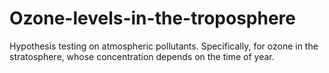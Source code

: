 # Ozone-levels-in-the-troposphere

Hypothesis testing on atmospheric pollutants. Specifically, for ozone in the stratosphere, whose concentration depends on the time of year.
